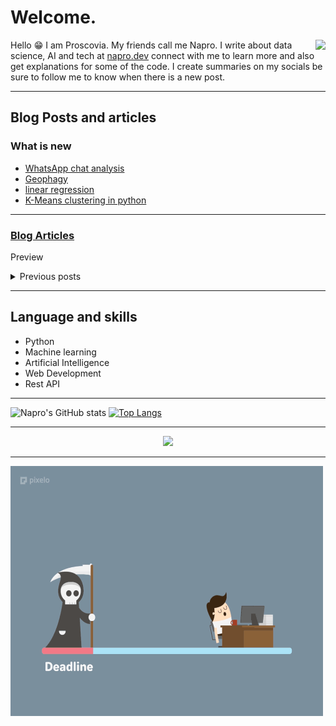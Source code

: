 # Welcome.
<img align ="right" src='https://github.com/pronapro/pronapro/blob/main/napro.png'>


Hello 😁 I am Proscovia. My friends call me Napro. I write about data science, AI and tech at [napro.dev](https://napro.dev/) connect with me to learn more and also get explanations for some of the code. I create summaries on my socials be sure to follow me to know when there is a new post.

<hr />

## Blog Posts and articles

### What is new

* [WhatsApp chat analysis](https://napro.dev/whatsapp-chat-analysis-and-exploration-using-python/)
* [Geophagy](https://napro.dev/geophagy-why-do-people-eat-soil/)
* [linear regression](https://napro.dev/linear-regression-in-python-with-a-real-world-example/)
* [K-Means clustering in python](https://napro.dev/k-means-clustering-in-python-with-examples/)

<hr />

### [Blog Articles](https://napro.dev/blog/)
Preview
    <details>
      <summary>Previous posts</summary>
    <ul>
      <li> [Tonal languages](https://napro.dev/what-are-tonal-languages-and-can-computers-understand-them-well/)</li>
      <li> [Data Analysis and Exploration](https://napro.dev/data-analysis-and-exploration-in-python-with-matplotlib-numpy-and-pandas/)</li>
      <li>[introduction to python](https://napro.dev/beginners-guide-to-python-programming/)</li>
      <li>[introduction to Machine Learning](https://napro.dev/introduction-to-machine-learning/)</li>
    </ul>
    </details>

<hr />

## Language and skills
* Python
* Machine learning
* Artificial Intelligence
* Web Development
* Rest API


<hr />

![Napro's GitHub stats](https://github-readme-stats.vercel.app/api?username=pronapro&show_icons=true&theme=radical)
[![Top Langs](https://github-readme-stats.vercel.app/api/top-langs/?username=pronapro )](https://github.com/pronapro/github-readme-stats)



<hr />
<div align="center">
   <img src="https://github-profile-trophy.vercel.app/?username=pronapro&theme=darkhub&no-frame=true&margin-w=30" />
 <hr />
</div>

<img align ="center" src="https://github.com/pronapro/pronapro/blob/main/deadline.gif" alt="Alter deadline" width="500" height="400" >

